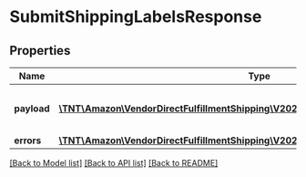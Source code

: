 # SubmitShippingLabelsResponse

## Properties
Name | Type | Description | Notes
------------ | ------------- | ------------- | -------------
**payload** | [**\TNT\Amazon\VendorDirectFulfillmentShipping\V20211228\Model\TransactionReference**](TransactionReference.md) | The response payload for the submitShippingLabelRequest operation. | [optional] 
**errors** | [**\TNT\Amazon\VendorDirectFulfillmentShipping\V20211228\Model\ErrorList**](ErrorList.md) |  | [optional] 

[[Back to Model list]](../README.md#documentation-for-models) [[Back to API list]](../README.md#documentation-for-api-endpoints) [[Back to README]](../README.md)


